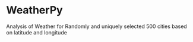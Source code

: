 # WeatherPy
Analysis of Weather for Randomly and uniquely selected 500 cities based on latitude and longitude
